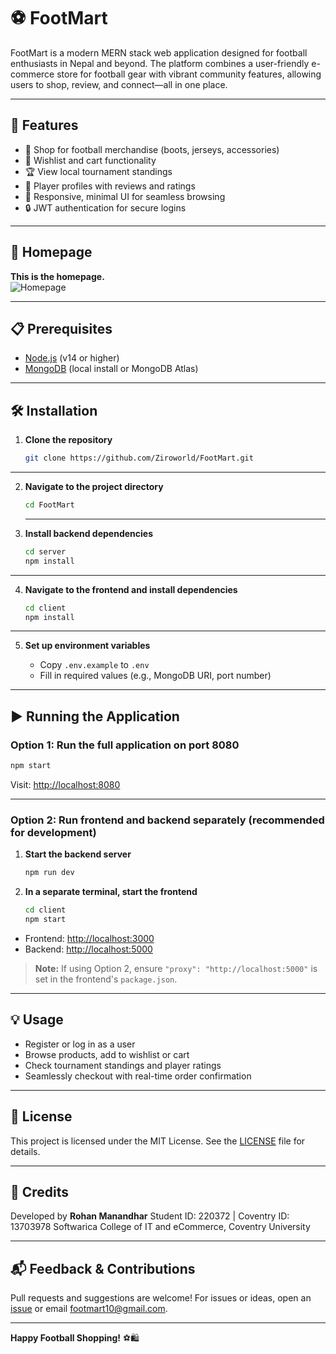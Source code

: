 
# ⚽️ FootMart

FootMart is a modern MERN stack web application designed for football enthusiasts in Nepal and beyond. The platform combines a user-friendly e-commerce store for football gear with vibrant community features, allowing users to shop, review, and connect—all in one place.

---

## 🚀 Features

- 🛒 Shop for football merchandise (boots, jerseys, accessories)
- 🌟 Wishlist and cart functionality
- 🏆 View local tournament standings
- 👤 Player profiles with reviews and ratings
- 🏃 Responsive, minimal UI for seamless browsing
- 🔒 JWT authentication for secure logins

---

## 📸 Homepage

**This is the homepage.**  
![Homepage](homepage.png)

---

## 📋 Prerequisites

- [Node.js](https://nodejs.org/) (v14 or higher)
- [MongoDB](https://www.mongodb.com/) (local install or MongoDB Atlas)

---

## 🛠️ Installation

1. **Clone the repository**
   ```bash
   git clone https://github.com/Ziroworld/FootMart.git
   
---

2. **Navigate to the project directory**

   ```bash
   cd FootMart
   ```

   ---
3. **Install backend dependencies**

   ```bash
   cd server
   npm install
   ```
---

4. **Navigate to the frontend and install dependencies**

   ```bash
   cd client
   npm install
   ```
---

5. **Set up environment variables**

   * Copy `.env.example` to `.env`
   * Fill in required values (e.g., MongoDB URI, port number)

---


## ▶️ Running the Application

### Option 1: Run the full application on port 8080

```bash
npm start
```

Visit: [http://localhost:8080](http://localhost:8080)

---

### Option 2: Run frontend and backend separately (recommended for development)

1. **Start the backend server**

   ```bash
   npm run dev
   ```

2. **In a separate terminal, start the frontend**

   ```bash
   cd client
   npm start
   ```

* Frontend: [http://localhost:3000](http://localhost:3000)
* Backend: [http://localhost:5000](http://localhost:5000)

> **Note:** If using Option 2, ensure `"proxy": "http://localhost:5000"` is set in the frontend's `package.json`.

---

## 💡 Usage

* Register or log in as a user
* Browse products, add to wishlist or cart
* Check tournament standings and player ratings
* Seamlessly checkout with real-time order confirmation

---

## 📄 License

This project is licensed under the MIT License.
See the [LICENSE](LICENSE) file for details.

---

## 🙌 Credits

Developed by **Rohan Manandhar**
Student ID: 220372 | Coventry ID: 13703978
Softwarica College of IT and eCommerce, Coventry University

---

## 📬 Feedback & Contributions

Pull requests and suggestions are welcome!
For issues or ideas, open an [issue](https://github.com/Ziroworld/FootMart/issues) or email [footmart10@gmail.com](mailto:footmart10@gmail.com).

---

**Happy Football Shopping!** ⚽️🛍️

```

